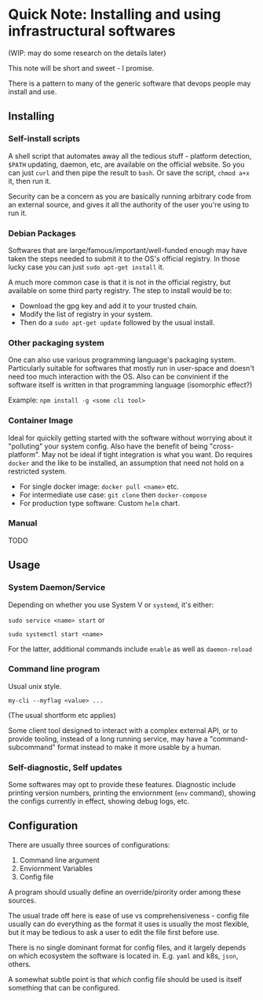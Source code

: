# Quick Note: Installing and using infrastructural softwares

(WIP: may do some research on the details later)

This note will be short and sweet - I promise.

There is a pattern to many of the generic software that devops people may install and use.

## Installing

### Self-install scripts

A shell script that automates away all the tedious stuff - platform detection, `$PATH` updating, daemon, etc, are available on the official website. So you can just `curl` and then pipe the result to `bash`. Or save the script, `chmod a+x` it, then run it.

Security can be a concern as you are basically running arbitrary code from an external source, and gives it all the authority of the user you're using to run it.

### Debian Packages

Softwares that are large/famous/important/well-funded enough may have taken the steps needed to submit it to the OS's official registry. In those lucky case you can just `sudo apt-get install` it.

A much more common case is that it is not in the official registry, but available on some third party registry. The step to install would be to:

- Download the gpg key and add it to your trusted chain.
- Modify the list of registry in your system.
- Then do a `sudo apt-get update` followed by the usual install.

### Other packaging system

One can also use various programming language's packaging system. Particularly suitable for softwares that mostly run in user-space and doesn't need too much interaction with the OS. Also can be convinient if the software itself is written in that programming language (isomorphic effect?)

Example: `npm install -g <some cli tool>`

### Container Image

Ideal for quickily getting started with the software without worrying about it "polluting" your system config. Also have the benefit of being "cross-platform". May not be ideal if tight integration is what you want. Do requires `docker` and the like to be installed, an assumption that need not hold on a restricted system.

- For single docker image: `docker pull <name>` etc.
- For intermediate use case: `git clone` then `docker-compose`
- For production type software: Custom `helm` chart.

### Manual

TODO

## Usage

### System Daemon/Service

Depending on whether you use System V or `systemd`, it's either:

`sudo service <name> start` or

`sudo systemctl start <name>`

For the latter, additional commands include `enable` as well as `daemon-reload`

### Command line program

Usual unix style.

`my-cli --myflag <value> ...`

(The usual shortform etc applies)

Some client tool designed to interact with a complex external API, or to provide tooling, instead of a long running service, may have a "command-subcommand" format instead to make it more usable by a human.

### Self-diagnostic, Self updates

Some softwares may opt to provide these features. Diagnostic include printing version numbers, printing the enviornment (`env` command), showing the configs currently in effect, showing debug logs, etc.

## Configuration

There are usually three sources of configurations:

1. Command line argument
2. Enviornment Variables
3. Config file

A program should usually define an override/pirority order among these sources.

The usual trade off here is ease of use vs comprehensiveness - config file usually can do everything as the format it uses is usually the most flexible, but it may be tedious to ask a user to edit the file first before use.

There is no single dominant format for config files, and it largely depends on which ecosystem the software is located in. E.g. `yaml` and k8s, `json`, others.

A somewhat subtle point is that *which* config file should be used is itself something that can be configured.
